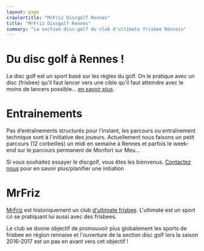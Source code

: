 ```yaml
---
layout: page
crawlertitle: "MrFriz Discgolf Rennes"
title: "MrFriz Discgolf Rennes"
summary: "La section disc-golf du club d'ultimate frisbee Rennais"
---
```


# Du disc golf à Rennes !

Le disc golf est un sport basé sur les règles du golf. On le pratique avec un disc (frisbee) qu'il faut lancer vers une cible qu'il faut atteindre avec le moins de lancers possible... [en savoir plus](http://www.ffdf.fr/quest-disc-golf/).

# Entrainements
Pas d’entraînements structurés pour l'instant, les parcours ou entraînement technique sont à l'initiative des joueurs. Actuellement nous faisons un petit parcours (12 corbeilles) un midi en semaine à Rennes et parfois le week-end sur le parcours permanent de Monfort sur Meu...

Si vous souhaitez essayer le discgolf, vous êtes les bienvenus. [Contactez nous]({{site.baseurl}}/contact/) pour en savoir plus/planifier une initiation

# MrFriz
[MrFriz](http://www.mrfriz.fr) est historiquement un club [d'ultimate frisbee](https://fr.wikipedia.org/wiki/Ultimate_(sport)). L'ultimate est un sport co se pratiquant lui aussi avec des frisbees.

Le club se donne objectif de promouvoir plus globalement les sports de frisbee en région rennaise et l'ouverture de la section disc golf lors la saison 2016-2017 est un pas en avant vers cet objectif !




